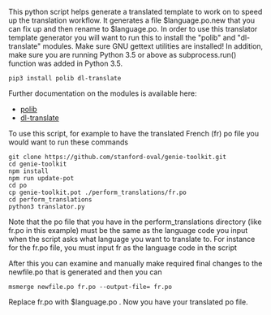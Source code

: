 This python script helps generate a translated template to work on to speed up the translation workflow. It generates a file $language.po.new that you can fix up and then rename to $language.po.  In order to use this translator template generator you will want to run this to install the "polib" and "dl-translate" modules. Make sure GNU gettext utilities are installed! In addition, make sure you are running Python 3.5 or above as subprocess.run() function was added in Python 3.5.

```
pip3 install polib dl-translate

```



Further documentation on the modules is available here:

- [polib](https://pypi.org/project/polib/)
- [dl-translate](https://pypi.org/project/dl-translate/)



To use this script, for example to have the translated French (fr) po file you would want to run these commands

```
git clone https://github.com/stanford-oval/genie-toolkit.git
cd genie-toolkit
npm install
npm run update-pot
cd po
cp genie-toolkit.pot ./perform_translations/fr.po
cd perform_translations
python3 translator.py 
```

Note that the po file that you have in the perform_translations directory (like fr.po in this example) must be the same as the language code you input when the script asks what language you want to translate to. For instance for the fr.po file, you must input fr as the language code in the script

After this you can examine and manually make required final changes to the newfile.po that is generated and then you can


```
msmerge newfile.po fr.po --output-file= fr.po

```

Replace fr.po with $language.po . Now you have your translated po file.



